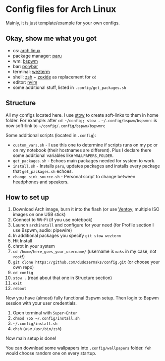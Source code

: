 # Config files for Arch Linux
Mainly, it is just template/example for your own configs.

## Okay, show me what you got

* os: [arch linux](https://archlinux.org)
* package manager: [paru](https://github.com/Morganamilo/paru)
* wm: [bspwm](https://github.com/baskerville/bspwm)
* bar: [polybar](https://github.com/polybar/polybar)
* terminal: [wezterm](https://github.com/wez/wezterm)
* shell: [zsh](https://www.zsh.org) + [zoxide](https://github.com/ajeetdsouza/zoxide) as replacement for `cd`
* editor: [nvim](https://github.com/neovim/neovim)
* some additional stuff, listed in `.config/get_packages.sh`

## Structure

All my configs located here. I use [stow](https://www.gnu.org/software/stow/) to create soft-links to them in home folder. For example: after `cd ~/config; stow .` `~/.config/bspwm/bspwmrc` is now soft-link to `~/config/.config/bspwm/bspwmrc`

Some additional scripts (located in `.config`):

* `custom_vars.sh` - I use this one to determine if scripts runs on my pc or on my notebook (their hostnames are different). Plus I declare there some additional variables like `WALLPAPERS_FOLDER`.
* `get_packages.sh` - Echoes main packages needed for system to work.
* `install.sh` - Installs `paru`, updates packages and installs every package that `get_packages.sh` echoes.
* `change_sink_source.sh` - Personal script to change between headphones and speakers.

## How to set up

1. Download Arch image, burn it into the flash (or use [Ventoy](https://github.com/ventoy/Ventoy), multiple ISO images on one USB stick)
2. Connect to Wi-Fi (if you use notebook)
3. Launch `archinstall` and configure for your need (for Profile section I use Bspwm, audio: pipewire)
4. In additional packages you specify `git stow wezterm`
5. Hit Install
6. chrot in your system
7. `cd /home/here_goes_your_username/` (username is `maks` in my case, not `root`!)
8. `git clone https://github.com/dudozermaks/config.git` (or choose your own repo)
9. `cd config`
10. `stow .` (read about that one in Structure section)
11. `exit`
12. `reboot`

Now you have (almost) fully functional Bspwm setup.
Then login to Bspwm session with your user credentials.
1. Open terminal with `Super+Enter`
2. `chmod 755 ~/.config/install.sh`
3. `~/.config/install.sh`
4. `chsh` (use `/usr/bin/zsh`)

Now main setup is done!

You can download some wallpapers into `.config/wallpapers` folder. `feh` would choose random one on every startup.
